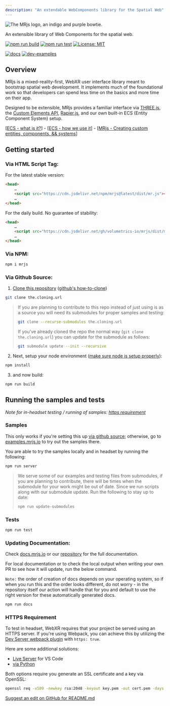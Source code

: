 ```yaml
---
description: "An extendable WebComponents library for the Spatial Web"
---
```

![The MRjs logo, an indigo and purple bowtie.](https://docs.mrjs.io/static/mrjs-logo.svg)

An extensible library of Web Components for the spatial web.

[![npm run build](https://github.com/Volumetrics-io/mrjs/actions/workflows/build.yml/badge.svg)](https://github.com/Volumetrics-io/mrjs/actions/workflows/build.yml) [![npm run test](https://github.com/Volumetrics-io/mrjs/actions/workflows/test.yml/badge.svg)](https://github.com/Volumetrics-io/mrjs/actions/workflows/test.yml) [![License: MIT](https://img.shields.io/badge/License-MIT-blue.svg)](https://github.com/Volumetrics-io/mrjs/blob/main/LICENSE)

[![docs](https://img.shields.io/badge/documentation-8A2BE2)](https://docs.mrjs.io) [![dev-examples](https://img.shields.io/badge/examples-ee99ff?logoColor=white)](https://examples.mrjs.io)

## Overview
 
MRjs is a mixed-reality-first, WebXR user interface library meant to bootstrap spatial web development. It implements much of the foundational work so that developers can spend less time on the basics and more time on their app.

Designed to be extensible, MRjs provides a familiar interface via [THREE.js](https://github.com/mrdoob/three.js), the [Custom Elements API](https://developer.mozilla.org/en-US/docs/Web/API/Web_components), [Rapier.js](https://github.com/dimforge/rapier), and our own built-in ECS (Entity Component System) setup.

[[ECS - what is it?](https://docs.mrjs.io/ecs/what-is-it/)] - [[ECS - how we use it](https://docs.mrjs.io/ecs/how-we-use-it/)] - [[MRjs - Creating custom entities, components, &&  systems](https://docs.mrjs.io/ecs/how-we-use-it/#defining-custom-components--systems-in-mrjs)]

## Getting started

### Via HTML Script Tag:

For the latest stable version:

```html
<head>
    …
    <script src="https://cdn.jsdelivr.net/npm/mrjs@latest/dist/mr.js"></script>
    …
</head>
```

For the daily build. No guarantee of stability:

```html
<head>
    …
    <script src="https://cdn.jsdelivr.net/gh/volumetrics-io/mrjs/dist/mr.js"></script>
    …
</head>
```

### Via NPM:

```sh
npm i mrjs
```

### Via Github Source:

1) [Clone this repository](https://github.com/Volumetrics-io/mrjs) ([github's how-to-clone](https://docs.github.com/en/get-started/getting-started-with-git/about-remote-repositories))

```sh
git clone the.cloning.url
```

> If you are planning to contribute to this repo instead of just using is as a source you will need its submodules for proper samples and testing:
> ```sh
> git clone --recurse-submodules the.cloning.url
> ```
> 
> If you've already cloned the repo the normal way (`git clone the.cloning.url`) you can update for the submodule as follows:
> ```sh
> git submodule update --init --recursive
> ```

2) Next, setup your node environment ([make sure node is setup properly](https://docs.npmjs.com/downloading-and-installing-node-js-and-npm)):

```sh
npm install
```

3) and now build:

```sh
npm run build
```

## Running the samples and tests

<i>Note for in-headset testing / running of samples: [https requirement](#https-requirement)</i>

### Samples

This only works if you're setting this up [via github source](#via-github-source); otherwise, go to [examples.mrjs.io](https://examples.mrjs.io) to try out the samples there.

You are able to try the samples locally and in headset by running the following:

```sh
npm run server
```

> We serve some of our examples and testing files from submodules, if you are planning to contribute, there will be times when the submodule for your work might be out of date. Since we run scripts along with our submodule update. Run the following to stay up to date:
> ```sh
> npm run update-submodules
> ```

### Tests

```sh
npm run test
```

### Updating Documentation:

Check [docs.mrjs.io](https://docs.mrjs.io) or our [repository](https://github.com/Volumetrics-io/documentation) for the full documentation.

For local documentation or to check the local output when writing your own PR to see how it will update, run the below command.

`Note:` the order of creation of docs depends on your operating system, so if when you run this and the order looks different, do not worry - in the repository itself our action will handle that for you and default to use the right version for these automatically generated docs.

```sh
npm run docs
```

### HTTPS Requirement

To test in headset, WebXR requires that your project be served using an HTTPS server. If you're using Webpack, you can achieve this by utilizing the [Dev Server webpack plugin](https://webpack.js.org/configuration/dev-server/) with `https: true`. 

Here are some additional solutions:

- [Live Server](https://marketplace.visualstudio.com/items?itemName=ritwickdey.LiveServer) for VS Code
- [via Python](https://anvileight.com/blog/posts/simple-python-http-server/)

Both options require you generate an SSL certificate and a key via OpenSSL:

```sh
openssl req -x509 -newkey rsa:2048 -keyout key.pem -out cert.pem -days 365
```
<div class='centered'><a href='https://github.com/volumetrics-io/mrjs/edit/main/README.md' target='_blank'>Suggest an edit on GitHub for README.md</a></div>
